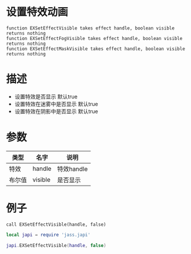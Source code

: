 
# 设置特效动画
```jass
function EXSetEffectVisible takes effect handle, boolean visible returns nothing
function EXSetEffectFogVisible takes effect handle, boolean visible returns nothing
function EXSetEffectMaskVisible takes effect handle, boolean visible returns nothing

```
# 描述 
* 设置特效是否显示         默认true
* 设置特效在迷雾中是否显示  默认true
* 设置特效在阴影中是否显示  默认true

# 参数
类型|名字|说明
--|--|--
特效|handle|特效handle
布尔值|visible|是否显示

# 例子

```jass
call EXSetEffectVisible(handle, false)
```

```lua
local japi = require 'jass.japi'

japi.EXSetEffectVisible(handle, false)

```


